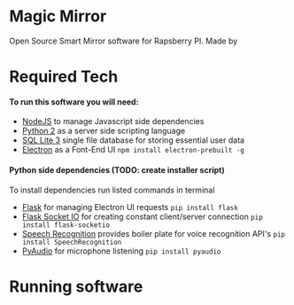 # Magic Mirror
Open Source Smart Mirror software for Rapsberry PI. Made by

# Required Tech
#### To run this software you will need:
* [NodeJS](https://nodejs.org/en/) to manage Javascript side dependencies
* [Python 2](https://www.python.org/downloads/) as a server side scripting language
* [SQL Lite 3](https://www.sqlite.org/index.html) single file database for storing essential user data
* [Electron](http://electron.atom.io) as a Font-End UI `npm install electron-prebuilt -g`

#### Python side dependencies (TODO: create installer script)
To install dependencies run listed commands in terminal
* [Flask](http://flask.pocoo.org) for managing Electron UI requests `pip install flask`
* [Flask Socket IO](https://flask-socketio.readthedocs.io/en/latest/) for creating constant client/server connection `pip install flask-socketio`
* [Speech Recognition](https://github.com/Uberi/speech_recognition) provides boiler plate for voice recognition API's `pip install SpeechRecognition`
* [PyAudio](http://people.csail.mit.edu/hubert/pyaudio/#downloads) for microphone listening `pip install pyaudio`

# Running software
